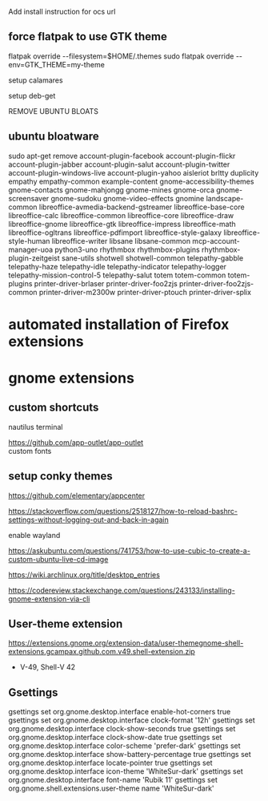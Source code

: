Add install instruction for ocs url

## force flatpak to use GTK theme
flatpak override --filesystem=$HOME/.themes
sudo flatpak override --env=GTK_THEME=my-theme 

setup calamares

setup deb-get

REMOVE UBUNTU BLOATS

## ubuntu bloatware
sudo apt-get remove account-plugin-facebook account-plugin-flickr account-plugin-jabber account-plugin-salut 
account-plugin-twitter account-plugin-windows-live account-plugin-yahoo aisleriot brltty duplicity empathy empathy-common 
example-content gnome-accessibility-themes gnome-contacts gnome-mahjongg gnome-mines gnome-orca gnome-screensaver gnome-sudoku 
gnome-video-effects gnomine landscape-common libreoffice-avmedia-backend-gstreamer libreoffice-base-core libreoffice-calc 
libreoffice-common libreoffice-core libreoffice-draw libreoffice-gnome libreoffice-gtk libreoffice-impress libreoffice-math 
libreoffice-ogltrans libreoffice-pdfimport libreoffice-style-galaxy libreoffice-style-human libreoffice-writer libsane libsane-common 
mcp-account-manager-uoa python3-uno rhythmbox rhythmbox-plugins rhythmbox-plugin-zeitgeist sane-utils shotwell shotwell-common telepathy-gabble 
telepathy-haze telepathy-idle telepathy-indicator telepathy-logger telepathy-mission-control-5 telepathy-salut totem totem-common totem-plugins 
printer-driver-brlaser printer-driver-foo2zjs 
printer-driver-foo2zjs-common printer-driver-m2300w printer-driver-ptouch printer-driver-splix

# automated installation of Firefox extensions
# gnome extensions
## custom shortcuts

nautilus terminal

https://github.com/app-outlet/app-outlet  
custom fonts
## setup conky themes

https://github.com/elementary/appcenter

https://stackoverflow.com/questions/2518127/how-to-reload-bashrc-settings-without-logging-out-and-back-in-again

enable wayland

https://askubuntu.com/questions/741753/how-to-use-cubic-to-create-a-custom-ubuntu-live-cd-image


https://wiki.archlinux.org/title/desktop_entries

https://codereview.stackexchange.com/questions/243133/installing-gnome-extension-via-cli


## User-theme extension
https://extensions.gnome.org/extension-data/user-themegnome-shell-extensions.gcampax.github.com.v49.shell-extension.zip
- V-49, Shell-V 42
## Gsettings
gsettings set org.gnome.desktop.interface enable-hot-corners true
gsettings set org.gnome.desktop.interface clock-format '12h'
gsettings set org.gnome.desktop.interface clock-show-seconds true
gsettings set org.gnome.desktop.interface clock-show-date true
gsettings set org.gnome.desktop.interface color-scheme 'prefer-dark'
gsettings set org.gnome.desktop.interface show-battery-percentage true
gsettings set org.gnome.desktop.interface locate-pointer true
gsettings set org.gnome.desktop.interface icon-theme 'WhiteSur-dark'
gsettings set org.gnome.desktop.interface font-name 'Rubik 11'
gsettings set org.gnome.shell.extensions.user-theme name 'WhiteSur-dark'
